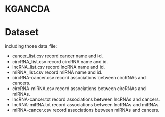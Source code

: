 # KGANCDA
# Dataset
including those data_file:
+ cancer_list.csv record cancer name and id.
+ circRNA_list.csv record circRNA name and id.
+ lncRNA_list.csv record lncRNA name and id.
+ miRNA_list.csv record miRNA name and id.
+ circRNA-cancer.csv record associations between circRNAs and cancers.
+ circRNA-miRNA.csv record associations between circRNAs and miRNAs.
+ lncRNA-cancer.txt record associations between lncRNAs and cancers.
+ lncRNA-miRNA.txt record associations between lncRNAs and miRNAs.
+ miRNA-cancer.csv record associations between miRNAs and cancers.
